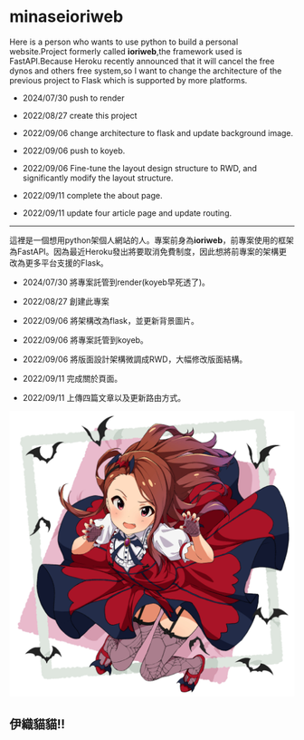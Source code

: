 # minaseioriweb
 
Here is a person who wants to use python to build a personal website.Project formerly called **ioriweb**,the framework used is FastAPI.Because Heroku recently announced that it will cancel the free dynos and others free system,so I want to change the architecture of the previous project to Flask which is supported by more platforms.

* 2024/07/30 push to render

* 2022/08/27 create this project
* 2022/09/06 change architecture to flask and update background image.
* 2022/09/06 push to koyeb.
* 2022/09/06 Fine-tune the layout design structure to RWD, and significantly modify the layout structure.
* 2022/09/11 complete the about page.
* 2022/09/11 update four article page and update routing.

***

這裡是一個想用python架個人網站的人。專案前身為**ioriweb**，前專案使用的框架為FastAPI。因為最近Heroku發出將要取消免費制度，因此想將前專案的架構更改為更多平台支援的Flask。

* 2024/07/30 將專案託管到render(koyeb早死透了)。

* 2022/08/27 創建此專案
* 2022/09/06 將架構改為flask，並更新背景圖片。
* 2022/09/06 將專案託管到koyeb。
* 2022/09/06 將版面設計架構微調成RWD，大幅修改版面結構。
* 2022/09/11 完成關於頁面。
* 2022/09/11 上傳四篇文章以及更新路由方式。

![md_image](md_image.png)

## 伊織貓貓!!